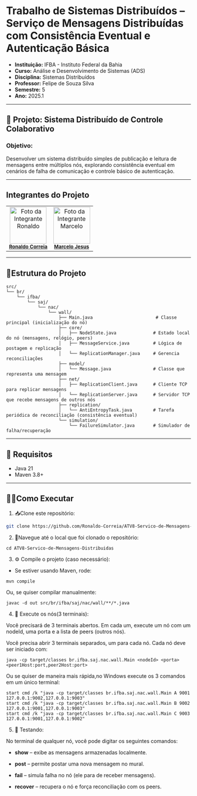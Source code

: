 # Trabalho de Sistemas Distribuídos – Serviço de Mensagens Distribuídas com Consistência Eventual e Autenticação Básica 
- **Instituição:** IFBA - Instituto Federal da Bahia
- **Curso:** Análise e Desenvolvimento de Sistemas (ADS)
- **Disciplina:** Sistemas Distribuídos
- **Professor:** Felipe de Souza Silva
- **Semestre:** 5
- **Ano:** 2025.1

---
## 📌 Projeto: Sistema Distribuído de Controle Colaborativo

### Objetivo:
Desenvolver um sistema distribuído simples de publicação e leitura de mensagens entre múltiplos nós, explorando consistência eventual em cenários de falha de comunicação e controle básico de autenticação.

---
## Integrantes do Projeto

<table>
  <tr>
    <td align="center">
      <img src="https://avatars.githubusercontent.com/u/129338943?v=4" width="100px;" alt="Foto da Integrante Ronaldo"/><br />
      <sub><b><a href="https://github.com/Ronaldo-Correia">Ronaldo Correia</a></b></sub>
    </td>
    <td align="center">
      <img src="https://avatars.githubusercontent.com/u/114780494?v=4" width="100px;" alt="Foto da Integrante Marcelo"/><br />
      <sub><b><a href="https://github.com/marceloteclas">Marcelo Jesus</a></b></sub>
    </td>
  </tr>
</table>

---

## 📁Estrutura do Projeto
```
src/
└── br/
    └── ifba/
        └── saj/
            └── nac/
                └── wall/
                    ├── Main.java                        # Classe principal (inicialização do nó)
                    ├── core/
                    │   ├── NodeState.java              # Estado local do nó (mensagens, relógio, peers)
                    │   ├── MessageService.java         # Lógica de postagem e replicação
                    │   └── ReplicationManager.java     # Gerencia reconciliações
                    ├── model/
                    │   └── Message.java                # Classe que representa uma mensagem
                    ├── net/
                    │   ├── ReplicationClient.java      # Cliente TCP para replicar mensagens
                    │   └── ReplicationServer.java      # Servidor TCP que recebe mensagens de outros nós
                    ├── replication/
                    │   └── AntiEntropyTask.java        # Tarefa periódica de reconciliação (consistência eventual)
                    └── simulation/
                        └── FailureSimulator.java       # Simulador de falha/recuperação

```

---
## 🚀 Requisitos

- Java 21
- Maven 3.8+

---

## 👨‍💻Como Executar
1. 📥Clone este repositório:
```bash
git clone https://github.com/Ronaldo-Correia/ATV8-Servico-de-Mensagens-Distribuidas.git
```
2.  📁Navegue até o local que foi clonado o repositório:
```
cd ATV8-Servico-de-Mensagens-Distribuidas
```
3. ⚙️ Compile o projeto (caso necessário):

- Se estiver usando Maven, rode:
```
mvn compile
```
Ou, se quiser compilar manualmente:
```
javac -d out src/br/ifba/saj/nac/wall/**/*.java
```
4. 🚦 Execute os nós(3 terminais):

Você precisará de 3 terminais abertos. Em cada um, execute um nó com um nodeId, uma porta e a lista de peers (outros nós).

Você precisa abrir 3 terminais separados, um para cada nó.
Cada nó deve ser iniciado com:
```
java -cp target/classes br.ifba.saj.nac.wall.Main <nodeId> <porta> <peer1Host:port,peer2Host:port>
```

Ou se quiser de maneira mais rápida,no Windows execute os 3 comandos em um único terminal:
```
start cmd /k "java -cp target/classes br.ifba.saj.nac.wall.Main A 9001 127.0.0.1:9002,127.0.0.1:9003"
start cmd /k "java -cp target/classes br.ifba.saj.nac.wall.Main B 9002 127.0.0.1:9001,127.0.0.1:9003"
start cmd /k "java -cp target/classes br.ifba.saj.nac.wall.Main C 9003 127.0.0.1:9001,127.0.0.1:9002"
```
5. 🧪 Testando:

No terminal de qualquer nó, você pode digitar os seguintes comandos:

- **show** – exibe as mensagens armazenadas localmente.

- **post** – permite postar uma nova mensagem no mural.

- **fail** – simula falha no nó (ele para de receber mensagens).

- **recover** – recupera o nó e força reconciliação com os peers.
